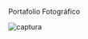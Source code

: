 Portafolio Fotográfico

![captura](https://user-images.githubusercontent.com/78863194/115577668-01471b80-a29b-11eb-8eec-5459a396d2ff.PNG)

